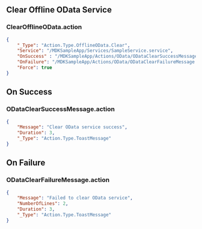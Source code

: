 ## Clear Offline OData Service

### ClearOfflineOData.action

```json
{
    "_Type": "Action.Type.OfflineOData.Clear",
    "Service": "/MDKSampleApp/Services/SampleService.service",
    "OnSuccess" : "/MDKSampleApp/Actions/OData/ODataClearSuccessMessage.action",
    "OnFailure": "/MDKSampleApp/Actions/OData/ODataClearFailureMessage.action",
    "Force": true
}

```

## On Success

### ODataClearSuccessMessage.action

```json
{
    "Message": "Clear OData service success",
    "Duration": 3,
    "_Type": "Action.Type.ToastMessage"
}
```

## On Failure

### ODataClearFailureMessage.action

```json
{
    "Message": "Failed to clear OData service",
    "NumberOfLines": 2,
    "Duration": 3,
    "_Type": "Action.Type.ToastMessage"
}

```